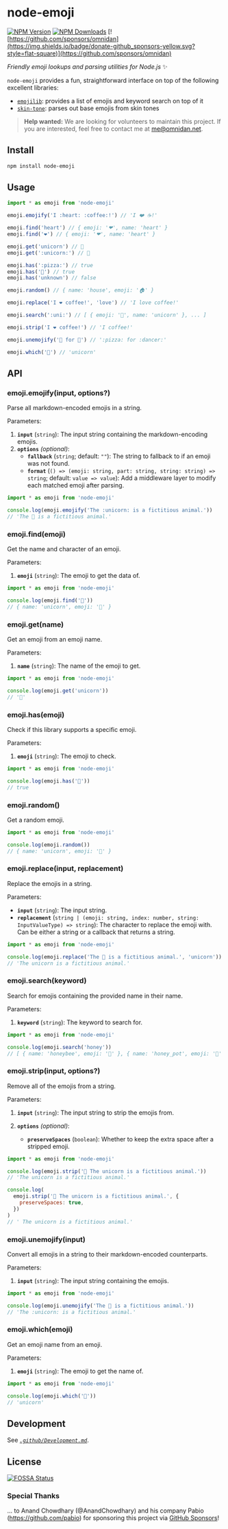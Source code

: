 # node-emoji

[![NPM Version](https://img.shields.io/npm/v/node-emoji.svg?style=flat-square)](https://www.npmjs.com/package/node-emoji)
[![NPM Downloads](https://img.shields.io/npm/dm/node-emoji.svg?style=flat-square)](https://www.npmjs.com/package/node-emoji)
[![https://github.com/sponsors/omnidan](https://img.shields.io/badge/donate-github_sponsors-yellow.svg?style=flat-square)](https://github.com/sponsors/omnidan)

_Friendly emoji lookups and parsing utilities for Node.js_ ✨

`node-emoji` provides a fun, straightforward interface on top of the following excellent libraries:

- [`emojilib`](https://npmjs.org/package/emojilib): provides a list of emojis and keyword search on top of it
- [`skin-tone`](https://npmjs.org/package/skin-tone): parses out base emojis from skin tones

> **Help wanted:** We are looking for volunteers to maintain this project.
> If you are interested, feel free to contact me at [me@omnidan.net](mailto:me@omnidan.net).

## Install

```sh
npm install node-emoji
```

## Usage

```js
import * as emoji from 'node-emoji'

emoji.emojify('I :heart: :coffee:!') // 'I ❤️ ☕️!'

emoji.find('heart') // { emoji: '❤', name: 'heart' }
emoji.find('❤️') // { emoji: '❤', name: 'heart' }

emoji.get('unicorn') // 🦄
emoji.get(':unicorn:') // 🦄

emoji.has(':pizza:') // true
emoji.has('🍕') // true
emoji.has('unknown') // false

emoji.random() // { name: 'house', emoji: '🏠' }

emoji.replace('I ❤️ coffee!', 'love') // 'I love coffee!'

emoji.search(':uni:') // [ { emoji: '🦄', name: 'unicorn' }, ... ]

emoji.strip('I ❤️ coffee!') // 'I coffee!'

emoji.unemojify('🍕 for 💃') // ':pizza: for :dancer:'

emoji.which('🦄') // 'unicorn'
```

## API

### emoji.emojify(input, options?)

Parse all markdown-encoded emojis in a string.

Parameters:

1. **`input`** (`string`): The input string containing the markdown-encoding emojis.
1. **`options`** _(optional)_:
   - **`fallback`** (`string`; default: `""`): The string to fallback to if an emoji was not found.
   - **`format`** (`() => (emoji: string, part: string, string: string) => string`; default: `value => value`): Add a middleware layer to modify each matched emoji after parsing.

```js
import * as emoji from 'node-emoji'

console.log(emoji.emojify('The :unicorn: is a fictitious animal.'))
// 'The 🦄 is a fictitious animal.'
```

### emoji.find(emoji)

Get the name and character of an emoji.

Parameters:

1. **`emoji`** (`string`): The emoji to get the data of.

```js
import * as emoji from 'node-emoji'

console.log(emoji.find('🦄'))
// { name: 'unicorn', emoji: '🦄' }
```

### emoji.get(name)

Get an emoji from an emoji name.

Parameters:

1. **`name`** (`string`): The name of the emoji to get.

```js
import * as emoji from 'node-emoji'

console.log(emoji.get('unicorn'))
// '🦄'
```

### emoji.has(emoji)

Check if this library supports a specific emoji.

Parameters:

1. **`emoji`** (`string`): The emoji to check.

```js
import * as emoji from 'node-emoji'

console.log(emoji.has('🦄'))
// true
```

### emoji.random()

Get a random emoji.

```js
import * as emoji from 'node-emoji'

console.log(emoji.random())
// { name: 'unicorn', emoji: '🦄' }
```

### emoji.replace(input, replacement)

Replace the emojis in a string.

Parameters:

- **`input`** (`string`): The input string.
- **`replacement`** (`string | (emoji: string, index: number, string: InputValueType) => string`): The character to replace the emoji with. Can be either a string or a callback that returns a string.

```js
import * as emoji from 'node-emoji'

console.log(emoji.replace('The 🦄 is a fictitious animal.', 'unicorn'))
// 'The unicorn is a fictitious animal.'
```

### emoji.search(keyword)

Search for emojis containing the provided name in their name.

Parameters:

1. **`keyword`** (`string`): The keyword to search for.

```js
import * as emoji from 'node-emoji'

console.log(emoji.search('honey'))
// [ { name: 'honeybee', emoji: '🐝' }, { name: 'honey_pot', emoji: '🍯' } ]
```

### emoji.strip(input, options?)

Remove all of the emojis from a string.

Parameters:

1. **`input`** (`string`): The input string to strip the emojis from.
1. **`options`** _(optional)_:

   - **`preserveSpaces`** (`boolean`): Whether to keep the extra space after a stripped emoji.

```js
import * as emoji from 'node-emoji'

console.log(emoji.strip('🦄 The unicorn is a fictitious animal.'))
// 'The unicorn is a fictitious animal.'

console.log(
  emoji.strip('🦄 The unicorn is a fictitious animal.', {
    preserveSpaces: true,
  })
)
// ' The unicorn is a fictitious animal.'
```

### emoji.unemojify(input)

Convert all emojis in a string to their markdown-encoded counterparts.

Parameters:

1. **`input`** (`string`): The input string containing the emojis.

```js
import * as emoji from 'node-emoji'

console.log(emoji.unemojify('The 🦄 is a fictitious animal.'))
// 'The :unicorn: is a fictitious animal.'
```

### emoji.which(emoji)

Get an emoji name from an emoji.

Parameters:

1. **`emoji`** (`string`): The emoji to get the name of.

```js
import * as emoji from 'node-emoji'

console.log(emoji.which('🦄'))
// 'unicorn'
```

## Development

See _[`.github/Development.md`](./github/Development.md)_.

## License

[![FOSSA Status](https://app.fossa.io/api/projects/git%2Bgithub.com%2Fomnidan%2Fnode-emoji.svg?type=large)](https://app.fossa.io/projects/git%2Bgithub.com%2Fomnidan%2Fnode-emoji?ref=badge_large)

### Special Thanks

... to Anand Chowdhary (@AnandChowdhary) and his company Pabio (https://github.com/pabio) for sponsoring this project via [GitHub Sponsors](https://github.com/sponsors/omnidan)!
